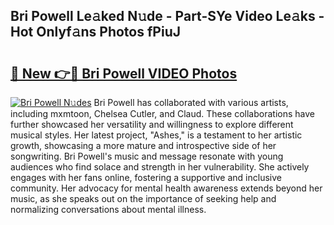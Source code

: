 ## Bri Powell Le𝚊ked N𝚞de - Part-SYe Video Le𝚊ks - Hot Onlyf𝚊ns Photos fPiuJ

# <h2><a href="http://ab4233.deff.icu/?id=Bri+Powell">🔗 New 👉🔴 Bri Powell VIDEO Photos</a></h2>

[![Bri Powell N𝚞des](https://i.imgur.com/rIISA9y.gif)](http://ab4233.deff.icu/?id=Bri+Powell)
Bri Powell has collaborated with various artists, including mxmtoon, Chelsea Cutler, and Claud. These collaborations have further showcased her versatility and willingness to explore different musical styles. Her latest project, "Ashes," is a testament to her artistic growth, showcasing a more mature and introspective side of her songwriting. Bri Powell's music and message resonate with young audiences who find solace and strength in her vulnerability. She actively engages with her fans online, fostering a supportive and inclusive community. Her advocacy for mental health awareness extends beyond her music, as she speaks out on the importance of seeking help and normalizing conversations about mental illness.

